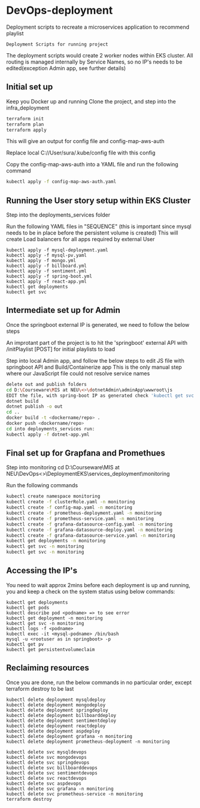 # DevOps-deployment
Deployment scripts to recreate a microservices application to recommend playlist

```Deployment Scripts for running project ```

The deployment scripts would create 2 worker nodes within EKS cluster.
All routing is managed internally by Service Names, so no IP's needs to be edited(exception Admin app, see further details)

## Initial set up
Keep you Docker up and running
Clone the project, and step into the infra_deployment
```bash
terraform init
terraform plan
terraform apply
```
This will give an output for config file and config-map-aws-auth

Replace local C://User/sura/.kube/config file with this config

Copy the config-map-aws-auth into a YAML file and run the following command

``` bash
kubectl apply -f config-map-aws-auth.yaml 
```

## Running the User story setup within EKS Cluster
Step into the deployments_services folder

Run the following YAML files in "SEQUENCE" (this is important since mysql needs to be in place before the persistent volume is created)
This will create Load balancers for all apps required by external User
```
kubectl apply -f mysql-deployment.yaml
kubectl apply -f mysql-pv.yaml
kubectl apply -f mongo.yml
kubectl apply -f billboard.yml
kubectl apply -f sentiment.yml
kubectl apply -f spring-boot.yml
kubectl apply -f react-app.yml
kubectl get deployments
kubectl get svc 
```

## Intermediate set up for Admin
Once the springboot external IP is generated, we need to follow the below steps

An improtant part of the project is to hit the 'springboot' external API with /initPlaylist [POST] for initial playlists to load

Step into local Admin app, and follow the below steps to edit JS file with springboot API and Build/Containerize app
This is the only manual step where our JavaScript file could not resolve service names
```bash
delete out and publish folders
cd D:\Courseware\MIS at NEU\<>\dotnetAdmin\adminApp\wwwroot\js
EDIT the file, with spring-boot IP as generated check 'kubectl get svc'
dotnet build
dotnet publish -o out
cd ..
docker build -t <dockername/repo> .
docker push <dockername/repo>
cd into deployments_services run:
kubectl apply -f dotnet-app.yml 
```

## Final set up for Grapfana and Promethues
Step into monitoring
cd D:\Courseware\MIS at NEU\DevOps\<>\DeploymentEKS\services_deployment\monitoring

Run the following commands
```bash
kubectl create namespace monitoring
kubectl create -f clusterRole.yaml -n monitoring
kubectl create -f config-map.yaml -n monitoring
kubectl create -f prometheus-deployment.yaml -n monitoring
kubectl create -f prometheus-service.yaml -n monitoring
kubectl create -f grafana-datasource-config.yaml -n monitoring
kubectl create -f grafana-datasource-deploy.yaml -n monitoring
kubectl create -f grafana-datasource-service.yaml -n monitoring
kubectl get deployments -n monitoring
kubectl get svc -n monitoring
kubectl get svc -n monitoring
```

## Accessing the IP's

You need to wait approx 2mins before each deployment is up and running, you and keep a check on the system status using below commands:
```
kubectl get deployments
kubectl get pods
kubectl describe pod <podname> => to see error
kubectl get deployment -n monitoring
kubectl get svc -n monitoring
kubectl logs -f <podname>
kubectl exec -it <mysql-podname> /bin/bash
mysql -u <rootuser as in springboot> -p
kubectl get pv
kubectl get persistentvolumeclaim 
```

## Reclaiming resources
Once you are done, run the below commands in no particular order, except terraform destroy to be last
```
kubectl delete deployment mysqldeploy
kubectl delete deployment mongodeploy
kubectl delete deployment springdeploy
kubectl delete deployment billboarddeploy
kubectl delete deployment sentimentdeploy
kubectl delete deployment reactdeploy
kubectl delete deployment aspdeploy
kubectl delete deployment grafana -n monitoring
kubectl delete deployment prometheus-deployment -n monitoring

kubectl delete svc mysqldevops
kubectl delete svc mongodevops
kubectl delete svc springdevops
kubectl delete svc billboarddevops
kubectl delete svc sentimentdevops
kubectl delete svc reactdevops
kubectl delete svc aspdevops
kubectl delete svc grafana -n monitoring
kubectl delete svc prometheus-service -n monitoring
terraform destroy
```
